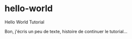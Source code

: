 # hello-world
Hello World Tutorial

Bon, j'écris un peu de texte, histoire de continuer le tutorial...
